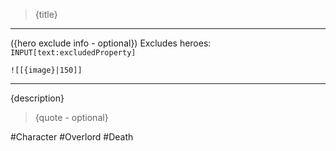 >{title}
---

({hero exclude info - optional})
Excludes heroes: `INPUT[text:excludedProperty]`

`![[{image}|150]]`

---
{description}

>{quote - optional}

#Character #Overlord #Death